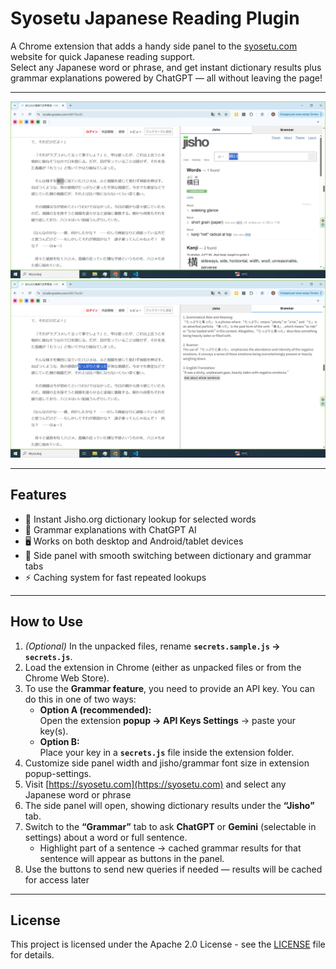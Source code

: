 # Syosetu Japanese Reading Plugin

A Chrome extension that adds a handy side panel to the [syosetu.com](https://syosetu.com) website for quick Japanese reading support.  
Select any Japanese word or phrase, and get instant dictionary results plus grammar explanations powered by ChatGPT — all without leaving the page!

---

![Jisho search Demo](assets/Jisho-search-sidepanel.png)
![Grammar search Demo](assets/Grammar-search-sidepanel.png)

---

## Features

- 📖 Instant Jisho.org dictionary lookup for selected words  
- 🤖 Grammar explanations with ChatGPT AI  
- 🖥️ Works on both desktop and Android/tablet devices
- 🔄 Side panel with smooth switching between dictionary and grammar tabs  
- ⚡ Caching system for fast repeated lookups  

---

## How to Use

1. *(Optional)* In the unpacked files, rename **`secrets.sample.js` → `secrets.js`**.  
2. Load the extension in Chrome (either as unpacked files or from the Chrome Web Store).  
3. To use the **Grammar feature**, you need to provide an API key. You can do this in one of two ways:  
   - **Option A (recommended):**  
     Open the extension **popup → API Keys Settings** → paste your key(s).  
   - **Option B:**  
     Place your key in a **`secrets.js`** file inside the extension folder.  
4. Customize side panel width and jisho/grammar font size in extension popup-settings.
5. Visit [https://syosetu.com](https://syosetu.com) and select any Japanese word or phrase  
6. The side panel will open, showing dictionary results under the **“Jisho”** tab.  
7. Switch to the **“Grammar”** tab to ask **ChatGPT** or **Gemini** (selectable in settings) about a word or full sentence.  
   - Highlight part of a sentence → cached grammar results for that sentence will appear as buttons in the panel.  
8. Use the buttons to send new queries if needed — results will be cached for access later  

---

## License

This project is licensed under the Apache 2.0 License - see the [LICENSE](LICENSE) file for details.


